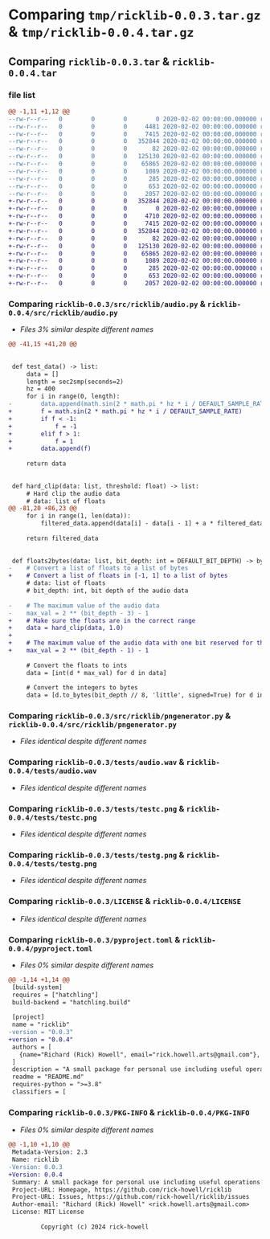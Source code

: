 # Comparing `tmp/ricklib-0.0.3.tar.gz` & `tmp/ricklib-0.0.4.tar.gz`

## Comparing `ricklib-0.0.3.tar` & `ricklib-0.0.4.tar`

### file list

```diff
@@ -1,11 +1,12 @@
--rw-r--r--   0        0        0        0 2020-02-02 00:00:00.000000 ricklib-0.0.3/src/ricklib/__init__.py
--rw-r--r--   0        0        0     4481 2020-02-02 00:00:00.000000 ricklib-0.0.3/src/ricklib/audio.py
--rw-r--r--   0        0        0     7415 2020-02-02 00:00:00.000000 ricklib-0.0.3/src/ricklib/pngenerator.py
--rw-r--r--   0        0        0   352844 2020-02-02 00:00:00.000000 ricklib-0.0.3/tests/audio.wav
--rw-r--r--   0        0        0       82 2020-02-02 00:00:00.000000 ricklib-0.0.3/tests/graphic_test.py
--rw-r--r--   0        0        0   125130 2020-02-02 00:00:00.000000 ricklib-0.0.3/tests/testc.png
--rw-r--r--   0        0        0    65865 2020-02-02 00:00:00.000000 ricklib-0.0.3/tests/testg.png
--rw-r--r--   0        0        0     1089 2020-02-02 00:00:00.000000 ricklib-0.0.3/LICENSE
--rw-r--r--   0        0        0      285 2020-02-02 00:00:00.000000 ricklib-0.0.3/README.md
--rw-r--r--   0        0        0      653 2020-02-02 00:00:00.000000 ricklib-0.0.3/pyproject.toml
--rw-r--r--   0        0        0     2057 2020-02-02 00:00:00.000000 ricklib-0.0.3/PKG-INFO
+-rw-r--r--   0        0        0   352844 2020-02-02 00:00:00.000000 ricklib-0.0.4/audio.wav
+-rw-r--r--   0        0        0        0 2020-02-02 00:00:00.000000 ricklib-0.0.4/src/ricklib/__init__.py
+-rw-r--r--   0        0        0     4710 2020-02-02 00:00:00.000000 ricklib-0.0.4/src/ricklib/audio.py
+-rw-r--r--   0        0        0     7415 2020-02-02 00:00:00.000000 ricklib-0.0.4/src/ricklib/pngenerator.py
+-rw-r--r--   0        0        0   352844 2020-02-02 00:00:00.000000 ricklib-0.0.4/tests/audio.wav
+-rw-r--r--   0        0        0       82 2020-02-02 00:00:00.000000 ricklib-0.0.4/tests/graphic_test.py
+-rw-r--r--   0        0        0   125130 2020-02-02 00:00:00.000000 ricklib-0.0.4/tests/testc.png
+-rw-r--r--   0        0        0    65865 2020-02-02 00:00:00.000000 ricklib-0.0.4/tests/testg.png
+-rw-r--r--   0        0        0     1089 2020-02-02 00:00:00.000000 ricklib-0.0.4/LICENSE
+-rw-r--r--   0        0        0      285 2020-02-02 00:00:00.000000 ricklib-0.0.4/README.md
+-rw-r--r--   0        0        0      653 2020-02-02 00:00:00.000000 ricklib-0.0.4/pyproject.toml
+-rw-r--r--   0        0        0     2057 2020-02-02 00:00:00.000000 ricklib-0.0.4/PKG-INFO
```

### Comparing `ricklib-0.0.3/src/ricklib/audio.py` & `ricklib-0.0.4/src/ricklib/audio.py`

 * *Files 3% similar despite different names*

```diff
@@ -41,15 +41,20 @@
 
 
 def test_data() -> list:
     data = []
     length = sec2smp(seconds=2)
     hz = 400
     for i in range(0, length):
-        data.append(math.sin(2 * math.pi * hz * i / DEFAULT_SAMPLE_RATE))
+        f = math.sin(2 * math.pi * hz * i / DEFAULT_SAMPLE_RATE)
+        if f < -1:
+            f = -1
+        elif f > 1:
+            f = 1
+        data.append(f)
     
     return data
 
 
 def hard_clip(data: list, threshold: float) -> list:
     # Hard clip the audio data
     # data: list of floats
@@ -81,20 +86,23 @@
     for i in range(1, len(data)):
         filtered_data.append(data[i] - data[i - 1] + a * filtered_data[i - 1])
 
     return filtered_data
 
 
 def floats2bytes(data: list, bit_depth: int = DEFAULT_BIT_DEPTH) -> bytes:
-    # Convert a list of floats to a list of bytes
+    # Convert a list of floats in [-1, 1] to a list of bytes
     # data: list of floats
     # bit_depth: int, bit depth of the audio data
 
-    # The maximum value of the audio data
-    max_val = 2 ** (bit_depth - 3) - 1
+    # Make sure the floats are in the correct range
+    data = hard_clip(data, 1.0)
+
+    # The maximum value of the audio data with one bit reserved for the sign
+    max_val = 2 ** (bit_depth - 1) - 1
 
     # Convert the floats to ints
     data = [int(d * max_val) for d in data]
 
     # Convert the integers to bytes
     data = [d.to_bytes(bit_depth // 8, 'little', signed=True) for d in data]
```

### Comparing `ricklib-0.0.3/src/ricklib/pngenerator.py` & `ricklib-0.0.4/src/ricklib/pngenerator.py`

 * *Files identical despite different names*

### Comparing `ricklib-0.0.3/tests/audio.wav` & `ricklib-0.0.4/tests/audio.wav`

 * *Files identical despite different names*

### Comparing `ricklib-0.0.3/tests/testc.png` & `ricklib-0.0.4/tests/testc.png`

 * *Files identical despite different names*

### Comparing `ricklib-0.0.3/tests/testg.png` & `ricklib-0.0.4/tests/testg.png`

 * *Files identical despite different names*

### Comparing `ricklib-0.0.3/LICENSE` & `ricklib-0.0.4/LICENSE`

 * *Files identical despite different names*

### Comparing `ricklib-0.0.3/pyproject.toml` & `ricklib-0.0.4/pyproject.toml`

 * *Files 0% similar despite different names*

```diff
@@ -1,14 +1,14 @@
 [build-system]
 requires = ["hatchling"]
 build-backend = "hatchling.build"
 
 [project]
 name = "ricklib"
-version = "0.0.3"
+version = "0.0.4"
 authors = [
   {name="Richard (Rick) Howell", email="rick.howell.arts@gmail.com"},
 ]
 description = "A small package for personal use including useful operations."
 readme = "README.md"
 requires-python = ">=3.8"
 classifiers = [
```

### Comparing `ricklib-0.0.3/PKG-INFO` & `ricklib-0.0.4/PKG-INFO`

 * *Files 0% similar despite different names*

```diff
@@ -1,10 +1,10 @@
 Metadata-Version: 2.3
 Name: ricklib
-Version: 0.0.3
+Version: 0.0.4
 Summary: A small package for personal use including useful operations.
 Project-URL: Homepage, https://github.com/rick-howell/ricklib
 Project-URL: Issues, https://github.com/rick-howell/ricklib/issues
 Author-email: "Richard (Rick) Howell" <rick.howell.arts@gmail.com>
 License: MIT License
         
         Copyright (c) 2024 rick-howell
```

